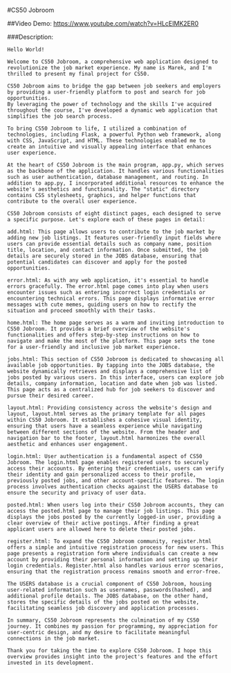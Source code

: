 #CS50 Jobroom

##Video Demo: https://www.youtube.com/watch?v=HLcEIMK2ER0

###Description:

    Hello World!

    Welcome to CS50 Jobroom, a comprehensive web application designed to revolutionize the job market experience. My name is Marek, and I'm thrilled to present my final project for CS50.

    CS50 Jobroom aims to bridge the gap between job seekers and employers by providing a user-friendly platform to post and search for job opportunities.
    By leveraging the power of technology and the skills I've acquired throughout the course, I've developed a dynamic web application that simplifies the job search process.

    To bring CS50 Jobroom to life, I utilized a combination of technologies, including Flask, a powerful Python web framework, along with CSS, JavaScript, and HTML. These technologies enabled me to create an intuitive and visually appealing interface that enhances user experience.

    At the heart of CS50 Jobroom is the main program, app.py, which serves as the backbone of the application. It handles various functionalities such as user authentication, database management, and routing. In addition to app.py, I incorporated additional resources to enhance the website's aesthetics and functionality. The "static" directory contains CSS stylesheets, graphics, and helper functions that contribute to the overall user experience.

    CS50 Jobroom consists of eight distinct pages, each designed to serve a specific purpose. Let's explore each of these pages in detail:

    add.html: This page allows users to contribute to the job market by adding new job listings. It features user-friendly input fields where users can provide essential details such as company name, position title, location, and contact information. Once submitted, the job details are securely stored in the JOBS database, ensuring that potential candidates can discover and apply for the posted opportunities.

    error.html: As with any web application, it's essential to handle errors gracefully. The error.html page comes into play when users encounter issues such as entering incorrect login credentials or encountering technical errors. This page displays informative error messages with cute memes, guiding users on how to rectify the situation and proceed smoothly with their tasks.

    home.html: The home page serves as a warm and inviting introduction to CS50 Jobroom. It provides a brief overview of the website's functionalities and offers step-by-step instructions on how to navigate and make the most of the platform. This page sets the tone for a user-friendly and inclusive job market experience.

    jobs.html: This section of CS50 Jobroom is dedicated to showcasing all available job opportunities. By tapping into the JOBS database, the website dynamically retrieves and displays a comprehensive list of jobs posted by various users. In this interface, users can explore job details, company information, location and date when job was listed. This page acts as a centralized hub for job seekers to discover and pursue their desired career.

    layout.html: Providing consistency across the website's design and layout, layout.html serves as the primary template for all pages within CS50 Jobroom. It establishes a cohesive visual identity, ensuring that users have a seamless experience while navigating between different sections of the website. From the header and navigation bar to the footer, layout.html harmonizes the overall aesthetic and enhances user engagement.

    login.html: User authentication is a fundamental aspect of CS50 Jobroom. The login.html page enables registered users to securely access their accounts. By entering their credentials, users can verify their identity and gain personalized access to their profile, previously posted jobs, and other account-specific features. The login process involves authentication checks against the USERS database to ensure the security and privacy of user data.

    posted.html: When users log into their CS50 Jobroom accounts, they can access the posted.html page to manage their job listings. This page displays the jobs posted by the currently logged-in user, providing a clear overview of their active postings. After finding a great applicant users are allowed here to delete their posted jobs.

    register.html: To expand the CS50 Jobroom community, register.html offers a simple and intuitive registration process for new users. This page presents a registration form where individuals can create a new account by providing their personal information and setting up their login credentials. Register.html also handles various error scenarios, ensuring that the registration process remains smooth and error-free.

    The USERS database is a crucial component of CS50 Jobroom, housing user-related information such as usernames, passwords(hashed), and additional profile details. The JOBS database, on the other hand, stores the specific details of the jobs posted on the website, facilitating seamless job discovery and application processes.

    In summary, CS50 Jobroom represents the culmination of my CS50 journey. It combines my passion for programming, my appreciation for user-centric design, and my desire to facilitate meaningful connections in the job market.

    Thank you for taking the time to explore CS50 Jobroom. I hope this overview provides insight into the project's features and the effort invested in its development.